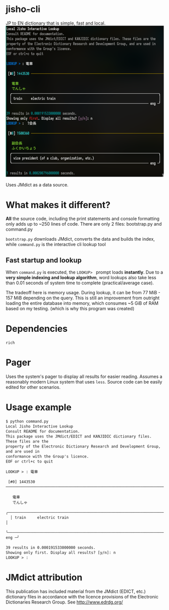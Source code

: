 # jisho-cli
JP to EN dictionary that is simple, fast and local.
![alt text](https://github.com/amyeo/jisho-cli/blob/master/screenshot.png?raw=true)

Uses JMdict as a data source.

# What makes it different?
**All** the source code, including the print statements and console formatting only adds up to ~250 lines of code. There are only 2 files: bootstrap.py and command.py

`bootstrap.py` downloads JMdict, converts the data and builds the index, while `command.py` is the interactive cli lookup tool

## Fast startup and lookup
When `command.py` is executed, the `LOOKUP> ` prompt loads **instantly**. Due to a **very simple indexing and lookup algorithm**, word lookups also take less than 0.01 seconds of system time to complete (practical/average case).

The tradeoff here is memory usage. During lookup, it can be from 77 MiB - 157 MiB depending on the query. This is still an improvement from outright loading the entire database into memory, which consumes ~5 GiB of RAM based on my testing. (which is why this program was created)

# Dependencies
```
rich
```

# Pager
Uses the system's pager to display all results for easier reading. Assumes a reasonably modern Linux system that uses `less`. Source code can be easily edited for other scenarios.

# Usage example
```
$ python command.py
Local Jisho Interactive Lookup
Consult README for documentation.
This package uses the JMdict/EDICT and KANJIDIC dictionary files. These files are the
property of the Electronic Dictionary Research and Development Group, and are used in
conformance with the Group's licence.
EOF or ctrl+c to quit

LOOKUP > : 電車

 [#0] 1443530 ────────────────────────────────────────────────────────────────────────────

   電車
   でんしゃ
  ╭────────────────────────────────────────────────────────────────────────────────────╮
  │ train     electric train                                                           │
  ╰────────────────────────────────────────────────────────────────────────────── eng ─╯

39 results in 0.000191533000000 seconds.
Showing only first. Display all results? [y/n]: n
LOOKUP > :
```

# JMdict attribution
This publication has included material from the JMdict (EDICT, etc.) dictionary files in accordance with the licence provisions of the Electronic Dictionaries Research Group. See http://www.edrdg.org/ 
